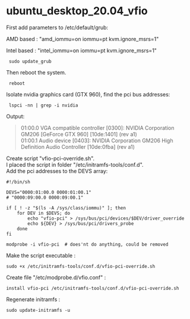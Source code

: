# ubuntu_desktop_20.04_vfio

First add parameters to /etc/default/grub:

  AMD based :
    "amd_iommu=on iommu=pt kvm.ignore_msrs=1"  
    
  Intel based :
    "intel_iommu=on iommu=pt kvm.ignore_msrs=1"  

     sudo update_grub

Then reboot the system.

     reboot

Isolate nvidia graphics card (GTX 960), find the pci bus addresses:

     lspci -nn | grep -i nvidia  
 
Output:  
 
>  01:00.0 VGA compatible controller [0300]: NVIDIA Corporation GM206 [GeForce GTX 960] [10de:1401] (rev a1)  
>  01:00.1 Audio device [0403]: NVIDIA Corporation GM206 High Definition Audio Controller [10de:0fba] (rev a1)  

Create script "vfio-pci-override.sh".  
I placed the script in folder "/etc/initramfs-tools/conf.d".  
Add the pci addresses to the DEVS array:  

    #!/bin/sh
    
    DEVS="0000:01:00.0 0000:01:00.1"
    # "0000:09:00.0 0000:09:00.1"
    
    if [ ! -z "$(ls -A /sys/class/iommu)" ]; then
        for DEV in $DEVS; do
            echo "vfio-pci" > /sys/bus/pci/devices/$DEV/driver_override
            echo ${DEV} > /sys/bus/pci/drivers_probe
        done
    fi
    
    modprobe -i vfio-pci  # does'nt do anything, could be removed

Make the script executable :  

    sudo +x /etc/initramfs-tools/conf.d/vfio-pci-override.sh  

Create file "/etc/modprobe.d/vfio.conf" :  

    install vfio-pci /etc/initramfs-tools/conf.d/vfio-pci-override.sh  

Regenerate initramfs :  

    sudo update-initramfs -u  

